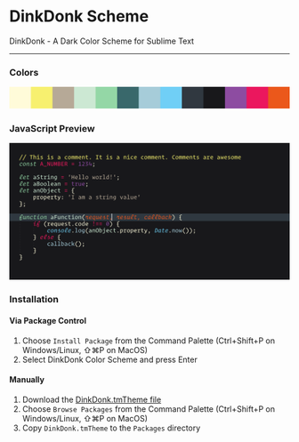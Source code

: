 DinkDonk Scheme
===============

DinkDonk - A Dark Color Scheme for Sublime Text

---

### Colors

![colors](https://github.com/DinkDonk/dinkdonk-scheme/blob/master/preview-colors.png)

### JavaScript Preview

![JavaScript preview](https://github.com/DinkDonk/dinkdonk-scheme/blob/master/preview-javascript.png)

### Installation

#### Via Package Control
1. Choose `Install Package` from the Command Palette (Ctrl+Shift+P on Windows/Linux, ⇧⌘P on MacOS)
2. Select DinkDonk Color Scheme and press Enter

#### Manually
1. Download the [DinkDonk.tmTheme file](https://raw.githubusercontent.com/DinkDonk/dinkdonk-scheme/master/DinkDonk.tmTheme)
2. Choose `Browse Packages` from the Command Palette (Ctrl+Shift+P on Windows/Linux, ⇧⌘P on MacOS)
3. Copy `DinkDonk.tmTheme` to the `Packages` directory

